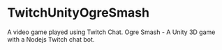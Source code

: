 # TwitchUnityOgreSmash
A video game played using Twitch Chat. Ogre Smash - A Unity 3D game with a Nodejs Twitch chat bot.
